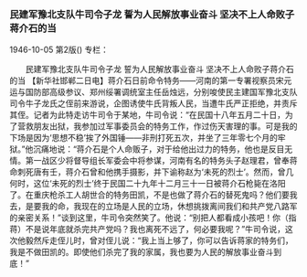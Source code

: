 ### 民建军豫北支队牛司令子龙  誓为人民解放事业奋斗  坚决不上人命败子蒋介石的当

1946-10-05
第2版()
专栏：

　　民建军豫北支队牛司令子龙
    誓为人民解放事业奋斗
    坚决不上人命败子蒋介石的当
    【新华社邯郸二日电】蒋介石日前命令特务——河南的第一专署视察员宋元运与国防部高级参议、郑州绥署调统室主任岳烛远，分别唆使民主建国军豫北支队司令牛子龙氏之侄前来游说，企图诱使牛氏背叛人民，当遭牛氏严正拒绝，并责斥其侄。记者为此特走访牛司令于某地，牛司令说：“在民国十八年五月二十日，为了营救朋友出狱，我参加过军事委员会的特务工作，作过伤天害理的事。可是我的下场是因为‘思想不稳’挨了外国锤——非刑打死五次，并坐了三年零七个月的牢狱。”他沉痛地说：“蒋介石是个人命贩子，对于给他出过力的特务，他也是反目无情。第一战区少将督导组长军委会中将参谋，河南有名的特务头子赵理君，曾奉蒋命刺死唐有壬，蒋介石曾和他携手摄影，并下谕称赵为‘未死的烈士’。然而，曾几何时，这位‘未死的烈士’终于民国二十九年十二月三十一日被蒋介石枪毙在洛阳了。在重庆枪杀工人胡世合的特务田凯，不是也做了蒋介石的替死鬼吗？他们要我去，是要我的命，我现在的立场是人民的立场，休想挑拨离间我们和共产党八路军的亲密关系！”谈到这里，牛司令突然笑了。他说：“别把人都看成小孩吧！你（指蒋）不是说年底就杀完共产党吗？我也离死不远了，何必要我呢？”牛司令说，这次他毅然斥走侄儿时，曾对侄儿说：“我上当上够了，你可以告诉蒋家的特务们，我是不做田凯的。即使他们杀完了我的家属，我也要为人民的解放事业奋斗到底！”
